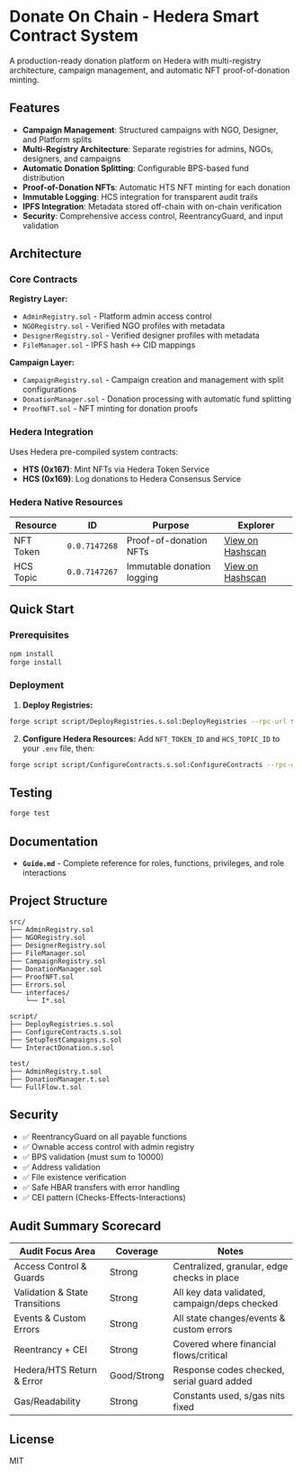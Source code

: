 # Donate On Chain - Hedera Smart Contract System

A production-ready donation platform on Hedera with multi-registry architecture, campaign management, and automatic NFT proof-of-donation minting.

## Features

- **Campaign Management**: Structured campaigns with NGO, Designer, and Platform splits
- **Multi-Registry Architecture**: Separate registries for admins, NGOs, designers, and campaigns
- **Automatic Donation Splitting**: Configurable BPS-based fund distribution
- **Proof-of-Donation NFTs**: Automatic HTS NFT minting for each donation
- **Immutable Logging**: HCS integration for transparent audit trails
- **IPFS Integration**: Metadata stored off-chain with on-chain verification
- **Security**: Comprehensive access control, ReentrancyGuard, and input validation

## Architecture

### Core Contracts

**Registry Layer:**
- `AdminRegistry.sol` - Platform admin access control
- `NGORegistry.sol` - Verified NGO profiles with metadata
- `DesignerRegistry.sol` - Verified designer profiles with metadata  
- `FileManager.sol` - IPFS hash ↔ CID mappings

**Campaign Layer:**
- `CampaignRegistry.sol` - Campaign creation and management with split configurations
- `DonationManager.sol` - Donation processing with automatic fund splitting
- `ProofNFT.sol` - NFT minting for donation proofs

### Hedera Integration

Uses Hedera pre-compiled system contracts:
- **HTS (0x167)**: Mint NFTs via Hedera Token Service
- **HCS (0x169)**: Log donations to Hedera Consensus Service

### Hedera Native Resources

| Resource | ID | Purpose | Explorer |
|----------|-----|---------|----------|
| NFT Token | `0.0.7147268` | Proof-of-donation NFTs | [View on Hashscan](https://hashscan.io/testnet/token/0.0.7147268) |
| HCS Topic | `0.0.7147267` | Immutable donation logging | [View on Hashscan](https://hashscan.io/testnet/topic/0.0.7147267) |

## Quick Start

### Prerequisites

```bash
npm install
forge install
```

### Deployment

1. **Deploy Registries:**
```bash
forge script script/DeployRegistries.s.sol:DeployRegistries --rpc-url $RPC_URL --broadcast --slow
```

2. **Configure Hedera Resources:**
Add `NFT_TOKEN_ID` and `HCS_TOPIC_ID` to your `.env` file, then:
```bash
forge script script/ConfigureContracts.s.sol:ConfigureContracts --rpc-url $RPC_URL --broadcast --slow
```

## Testing

```bash
forge test
```

## Documentation

- **`Guide.md`** - Complete reference for roles, functions, privileges, and role interactions

## Project Structure

```
src/
├── AdminRegistry.sol
├── NGORegistry.sol
├── DesignerRegistry.sol
├── FileManager.sol
├── CampaignRegistry.sol
├── DonationManager.sol
├── ProofNFT.sol
├── Errors.sol
└── interfaces/
    └── I*.sol

script/
├── DeployRegistries.s.sol
├── ConfigureContracts.s.sol
├── SetupTestCampaigns.s.sol
└── InteractDonation.s.sol

test/
├── AdminRegistry.t.sol
├── DonationManager.t.sol
└── FullFlow.t.sol
```

## Security

- ✅ ReentrancyGuard on all payable functions
- ✅ Ownable access control with admin registry
- ✅ BPS validation (must sum to 10000)
- ✅ Address validation
- ✅ File existence verification
- ✅ Safe HBAR transfers with error handling
- ✅ CEI pattern (Checks-Effects-Interactions)

## Audit Summary Scorecard

| Audit Focus Area               | Coverage         | Notes                                          |
|-------------------------------|------------------|------------------------------------------------|
| Access Control & Guards        | Strong           | Centralized, granular, edge checks in place    |
| Validation & State Transitions | Strong           | All key data validated, campaign/deps checked  |
| Events & Custom Errors         | Strong           | All state changes/events & custom errors       |
| Reentrancy + CEI               | Strong           | Covered where financial flows/critical         |
| Hedera/HTS Return & Error      | Good/Strong      | Response codes checked, serial guard added     |
| Gas/Readability                | Strong           | Constants used, s/gas nits fixed               |

## License

MIT
